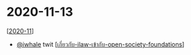 # 2020-11-13

[[2020-11]]

- [@iwhale](https://twitter.com/iwhale) twit [[เกี่ยวกับ-ilaw-เข้ากับ-open-society-foundations]]


[//begin]: # "Autogenerated link references for markdown compatibility"
[2020-11]: 2020-11 "2020 11"
[เกี่ยวกับ-ilaw-เข้ากับ-open-society-foundations]: เกี่ยวกับ-ilaw-เข้ากับ-open-society-foundations "เกี่ยวกับ Ilaw เข้ากับ Open Society Foundations"
[//end]: # "Autogenerated link references"